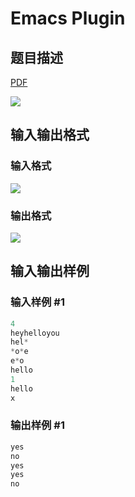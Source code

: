 # Emacs Plugin

## 题目描述

[problemUrl]: https://uva.onlinejudge.org/index.php?option=com_onlinejudge&Itemid=8&category=823&page=show_problem&problem=4650

[PDF](https://uva.onlinejudge.org/external/127/p12785.pdf)

![](https://cdn.luogu.com.cn/upload/vjudge_pic/UVA12785/6baaf8fe6f8925a27889a0ded8842f9c4b752559.png)

## 输入输出格式

### 输入格式

![](https://cdn.luogu.com.cn/upload/vjudge_pic/UVA12785/d40f81ff2089ea8625284d0b7ef26999c21b19af.png)

### 输出格式

![](https://cdn.luogu.com.cn/upload/vjudge_pic/UVA12785/5fea41284d5a2deaa14bee42be00a6e077a9489a.png)

## 输入输出样例

### 输入样例 #1

```cpp
4
heyhelloyou
hel*
*o*e
e*o
hello
1
hello
x
```


### 输出样例 #1

```cpp
yes
no
yes
yes
no
```


